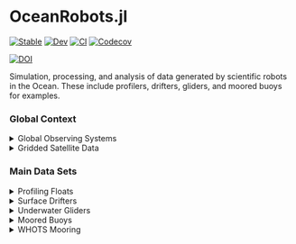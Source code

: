 # OceanRobots.jl

[![Stable](https://img.shields.io/badge/docs-stable-blue.svg)](https://JuliaOcean.github.io/OceanRobots.jl/stable)
[![Dev](https://img.shields.io/badge/docs-dev-blue.svg)](https://JuliaOcean.github.io/OceanRobots.jl/dev)
[![CI](https://github.com/JuliaOcean/OceanRobots.jl/actions/workflows/ci.yml/badge.svg)](https://github.com/JuliaOcean/OceanRobots.jl/actions/workflows/ci.yml)
[![Codecov](https://codecov.io/gh/JuliaOcean/OceanRobots.jl/branch/master/graph/badge.svg)](https://codecov.io/gh/JuliaOcean/OceanRobots.jl)

[![DOI](https://zenodo.org/badge/352859934.svg)](https://zenodo.org/badge/latestdoi/352859934)
 
Simulation, processing, and analysis of data generated by scientific robots in the Ocean. These include profilers, drifters, gliders, and moored buoys for examples.

### Global Context

<details>
 <summary> Global Observing Systems </summary>
<p>

Explore data coverage and data platforms.

👉 [OceanOPS notebook](https://juliaocean.github.io/OceanRobots.jl/dev/examples/OceanOPS.html) 👈

Global Data Coverage | Individual Data Platforms
:------------------------------:|:---------------------------------:
![](https://user-images.githubusercontent.com/20276764/208552147-d433f802-9c09-41cc-bece-f0ef424f26ea.png) | ![](https://user-images.githubusercontent.com/20276764/208441408-1ffe7508-19da-4f41-b984-58820799785a.png) 

</p>
</details>


<details>
 <summary> Gridded Satellite Data </summary>
<p>

Visualize gridded data from satellites over a chosen region.

👉 [Satellite Altimetry notebook](http://www.gaelforget.net/notebooks/SatelliteAltimetry.html) 👈

![](https://user-images.githubusercontent.com/20276764/209571354-d55e03ae-2063-4f9a-b5c5-131d6f4fb778.png)

</p>
</details>

### Main Data Sets

<details>
 <summary> Profiling Floats </summary>
<p>

👉 [Argo Float notebook](https://juliaocean.github.io/OceanRobots.jl/dev/examples/Float_Argo.html) 👈

Argo Float Track            |  Argo Float Profiles 
:------------------------------:|:---------------------------------:
![](https://user-images.githubusercontent.com/20276764/166470235-467a9326-18ae-4934-a866-2da06ec9ec84.png)  |  ![](https://user-images.githubusercontent.com/20276764/166470217-f89d2374-f57e-4a28-8220-86179e6c1f86.png)

</p>
</details>

<details>
 <summary> Surface Drifters </summary>
<p>


👉 [Drifter notebook 1](https://juliaocean.github.io/OceanRobots.jl/dev/examples/Drifter_GDP.html) 👈

![](https://user-images.githubusercontent.com/20276764/149673826-a43e2a44-f4e5-437b-99cb-5e032228b3af.png)

👉 [Drifter notebook 2](https://juliaocean.github.io/OceanRobots.jl/dev/examples/Drifter_CloudDrift.html) 👈

![](https://user-images.githubusercontent.com/20276764/205257672-f8adc8fc-dea7-4dea-91dd-ab9e1c18c1c1.png)

</p>
</details>

<details>
 <summary> Underwater Gliders </summary>
<p>

👉 [Glider notebook](https://juliaocean.github.io/OceanRobots.jl/dev/examples/https://juliaocean.github.io/OceanRobots.jl/dev/examples/Glider_Spray.html) 👈

![](https://user-images.githubusercontent.com/20276764/166470390-952e89df-60ad-4a45-b015-9469c3c297de.png)

</p>
</details>

<details>
 <summary> Moored Buoys </summary>
<p>

👉 [Buoy NWP NOAA notebook](https://juliaocean.github.io/OceanRobots.jl/dev/examples/Buoy_NWP_NOAA.html) 👈

![](https://user-images.githubusercontent.com/20276764/166470257-8a0421ff-b147-46aa-b03b-43e5f8b4d1b3.png)

👉 [Buoy NWP NOAA monthly notebook](https://juliaocean.github.io/OceanRobots.jl/dev/examples/Buoy_NWP_NOAA_monthly.html) 👈

![](https://user-images.githubusercontent.com/20276764/205256659-6505f41f-577a-481d-99e6-424073702699.png)

</p>
</details>

<details>
 <summary> WHOTS Mooring </summary>
<p>

![](https://user-images.githubusercontent.com/20276764/149675305-82364bde-e3a9-4975-8fb2-fb67e17dacc5.png)

</p>
</details>
